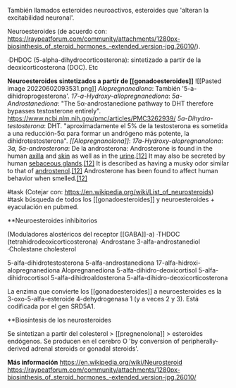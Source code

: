 También llamados esteroides neuroactivos, esteroides que 'alteran la excitabilidad neuronal'.

Neuroesteroides (de acuerdo con: https://raypeatforum.com/community/attachments/1280px-biosinthesis_of_steroid_hormones_-extended_version-jpg.26010/).

·DHDOC (5-alpha-dihydrocorticosterona): sintetizado a partir de la deoxicorticosterona (DOC). 
Etc

**Neuroesteroides sintetizados a partir de [[gonadoesteroides]]**
![[Pasted image 20220602093531.png]]
*Alopregnanediona*: También '5-a-dihidroprogesterona'. 
*17-a-Hydroxy-allopregnanediona*: 
*5a-Androstanediona*: "The 5α-androstanedione pathway to DHT therefore bypasses testosterone entirely". https://www.ncbi.nlm.nih.gov/pmc/articles/PMC3262939/
*5a-Dihydro-testosterona*: DHT. "aproximadamente el 5% de la testosterona es sometida a una reducción-5α para formar un andrógeno más potente, la dihidrotestosterona". 
*[[Alopregnanolona]]*: 
*17a-Hydroxy-alopregnanolona*: 
*3a, 5a-androsterona*: De la androsterona: Androsterone is found in the human [axilla](https://en.wikipedia.org/wiki/Axilla "Axilla") and [skin](https://en.wikipedia.org/wiki/Skin "Skin") as well as in the [urine](https://en.wikipedia.org/wiki/Urine "Urine").[[12]](https://en.wikipedia.org/wiki/Androsterone#cite_note-MaiwormLangthaler1992-12) It may also be secreted by human [sebaceous glands](https://en.wikipedia.org/wiki/Sebaceous_gland "Sebaceous gland").[[12]](https://en.wikipedia.org/wiki/Androsterone#cite_note-MaiwormLangthaler1992-12) It is described as having a musky odor similar to that of [androstenol](https://en.wikipedia.org/wiki/Androstenol "Androstenol").[[12]](https://en.wikipedia.org/wiki/Androsterone#cite_note-MaiwormLangthaler1992-12) Androsterone has been found to affect human behavior when smelled.[[12]](https://en.wikipedia.org/wiki/Androsterone#cite_note-MaiwormLangthaler1992-12)


#task 
(Cotejar con: https://en.wikipedia.org/wiki/List_of_neurosteroids)
#task 
búsqueda de todos los [[gonadoesteroides]] y neuroesteroides + eyaculación en pubmed.

**Neuroesteroides inhibitorios

(Moduladores alostéricos del receptor [[GABA]]-a)
	·THDOC (tetrahidrodeoxicorticosterona)
	·Androstane 3-alfa-androstanediol
	·Cholestane cholesterol

5-alfa-dihidrotestosterona
5-alfa-androstanediona
17-alfa-hidroxi-alopregnanediona
Alopregnanediona
5-alfa-dihidro-deoxicortisol
5-alfa-dihidrocortisol
5-alfa-dihidroaldosterona
5-alfa-dihidro-deoxicorticosterona

La enzima que convierte los [[gonadoesteroides]] a neuroesteroides es la 3-oxo-5-alfa-esteroide 4-dehydrogenasa 1 (y a veces 2 y 3). Está codificada por el gen SRD5A1.

**Biosíntesis de los neurosteroides

Se sintetizan a partir del colesterol > [[pregnenolona]] > esteroides endógenos.
Se producen en el cerebro O 'by conversion of peripherally-derived adrenal steroids or gonadal steroids'.

**Más información**
https://en.wikipedia.org/wiki/Neurosteroid
https://raypeatforum.com/community/attachments/1280px-biosinthesis_of_steroid_hormones_-extended_version-jpg.26010/


